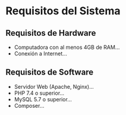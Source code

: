 # Requisitos del Sistema

## Requisitos de Hardware
- Computadora con al menos 4GB de RAM...
- Conexión a Internet...

## Requisitos de Software
- Servidor Web (Apache, Nginx)...
- PHP 7.4 o superior...
- MySQL 5.7 o superior...
- Composer...
